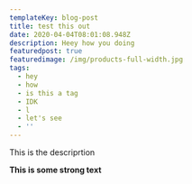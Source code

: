 ```yaml
---
templateKey: blog-post
title: test this out
date: 2020-04-04T08:01:08.948Z
description: Heey how you doing
featuredpost: true
featuredimage: /img/products-full-width.jpg
tags:
  - hey
  - how
  - is this a tag
  - IDK
  - l
  - let's see
  - ''
---
```

This is the descriprtion

**This is some strong text**